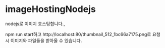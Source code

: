 # imageHostingNodejs
nodejs로 이미지 호스팅합니다.,

npm run start하고
http://localhost:80/thumbnail_512_1bc66a7175.png로 요청시
이미지와 파일들을 받아올 수 있습니다.